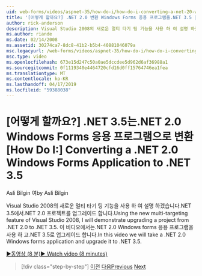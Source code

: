 ```yaml
---
uid: web-forms/videos/aspnet-35/how-do-i/how-do-i-converting-a-net-20-windows-forms-application-to-net-35
title: '[어떻게 할까요?] .NET 2.0 변환 Windows Forms 응용 프로그램을.NET 3.5 | Microsoft Docs'
author: rick-anderson
description: Visual Studio 2008의 새로운 멀티 타기 팅 기능을 사용 하 여 설명 하겠습니다.NET 3.5에서.NET 2.0 프로젝트를 업그레이드 합니다. 이 비디오에서 수행 됩니다을 하는 중...
ms.author: riande
ms.date: 02/14/2008
ms.assetid: 30274ca7-8dc8-41b2-b5b4-40881046079a
msc.legacyurl: /web-forms/videos/aspnet-35/how-do-i/how-do-i-converting-a-net-20-windows-forms-application-to-net-35
msc.type: video
ms.openlocfilehash: 673e15d247c50a0ae5dccdee5d962d6af36988a1
ms.sourcegitcommit: 0f1119340e4464720cfd16d0ff15764746ea1fea
ms.translationtype: MT
ms.contentlocale: ko-KR
ms.lasthandoff: 04/17/2019
ms.locfileid: "59388038"
---
```

# <a name="how-do-i-converting-a-net-20-windows-forms-application-to-net-35"></a><span data-ttu-id="c40e7-104">[어떻게 할까요?] .NET 3.5는.NET 2.0 Windows Forms 응용 프로그램으로 변환</span><span class="sxs-lookup"><span data-stu-id="c40e7-104">[How Do I:] Converting a .NET 2.0 Windows Forms Application to .NET 3.5</span></span>

<span data-ttu-id="c40e7-105">Asli Bilgin 여</span><span class="sxs-lookup"><span data-stu-id="c40e7-105">by Asli Bilgin</span></span>

<span data-ttu-id="c40e7-106">Visual Studio 2008의 새로운 멀티 타기 팅 기능을 사용 하 여 설명 하겠습니다.NET 3.5에서.NET 2.0 프로젝트를 업그레이드 합니다.</span><span class="sxs-lookup"><span data-stu-id="c40e7-106">Using the new multi-targeting feature of Visual Studio 2008, I will demonstrate upgrading a project from .NET 2.0 to .NET 3.5.</span></span> <span data-ttu-id="c40e7-107">이 비디오에서는.NET 2.0 Windows forms 응용 프로그램을 사용 하 고.NET 3.5로 업그레이드 합니다.</span><span class="sxs-lookup"><span data-stu-id="c40e7-107">In this video we will take a .NET 2.0 Windows forms application and upgrade it to .NET 3.5.</span></span>

[<span data-ttu-id="c40e7-108">&#9654;동영상 (8 분)</span><span class="sxs-lookup"><span data-stu-id="c40e7-108">&#9654; Watch video (8 minutes)</span></span>](https://channel9.msdn.com/Blogs/ASP-NET-Site-Videos/how-do-i-converting-a-net-20-windows-forms-application-to-net-35)

> [!div class="step-by-step"]
> <span data-ttu-id="c40e7-109">[이전](how-do-i-advance-cascading-style-sheet-features-and-management.md)
> [다음](how-do-i-get-started-with-the-entity-framework.md)</span><span class="sxs-lookup"><span data-stu-id="c40e7-109">[Previous](how-do-i-advance-cascading-style-sheet-features-and-management.md)
[Next](how-do-i-get-started-with-the-entity-framework.md)</span></span>
